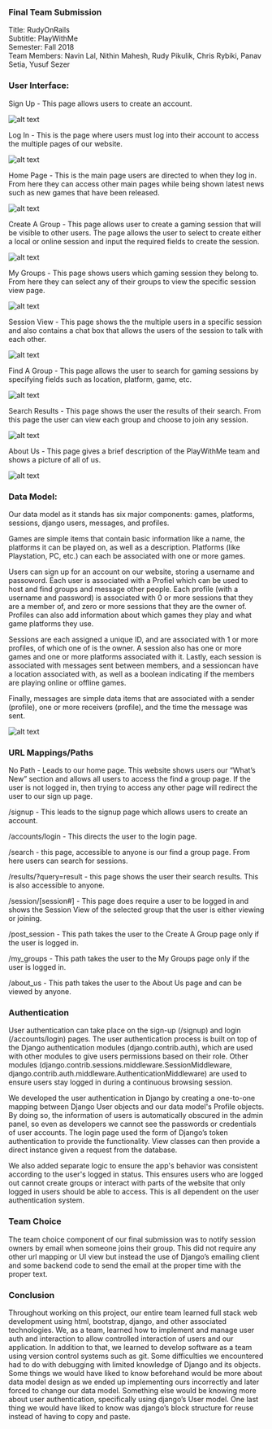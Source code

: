 ### Final Team Submission

Title: RudyOnRails  
Subtitle: PlayWithMe  
Semester: Fall 2018  
Team Members: Navin Lal, Nithin Mahesh, Rudy Pikulik, Chris Rybiki, Panav Setia, Yusuf Sezer  


### User Interface:  

Sign Up - This page allows users to create an account.

![alt text](https://github.com/yusufsezer/PlayWithMe/blob/master/docs/imgs/SignUpPage326.png?raw=true)

Log In - This is the page where users must log into their account to access the multiple pages of our website.

![alt text](https://github.com/yusufsezer/PlayWithMe/blob/master/docs/imgs/LoginPage326.png?raw=true)

Home Page - This is the main page users are directed to when they log in. From here they can access other main pages while being shown latest news such as new games that have been released.

![alt text](https://github.com/yusufsezer/PlayWithMe/blob/master/docs/imgs/HomePage.PNG?raw=true)

Create A Group - This page allows user to create a gaming session that will be visible to other users. The page allows the user to select to create either a local or online session and input the required fields to create the session.

![alt text](https://github.com/yusufsezer/PlayWithMe/blob/master/docs/imgs/PostSessionPage.PNG?raw=true)

My Groups - This page shows users which gaming session they belong to. From here they can select any of their groups to view the specific session view page.

![alt text](https://github.com/yusufsezer/PlayWithMe/blob/master/docs/imgs/MyGroups326.png?raw=true)

Session View - This page shows the the multiple users in a specific session and also contains a chat box that allows the users of the session to talk with each other.

![alt text](https://github.com/yusufsezer/PlayWithMe/blob/master/docs/imgs/SessionDetailView326.png?raw=true)

Find A Group - This page allows the user to search for gaming sessions by specifying fields such as location, platform, game, etc.

![alt text](https://github.com/yusufsezer/PlayWithMe/blob/master/docs/imgs/FindGroups326.png?raw=true)

Search Results - This page shows the user the results of their search. From this page the user can view each group and choose to join any session.

![alt text](https://github.com/yusufsezer/PlayWithMe/blob/master/docs/imgs/SearcResults326.png?raw=true)

About Us - This page gives a brief description of the PlayWithMe team and shows a picture of all of us.

![alt text](https://github.com/yusufsezer/PlayWithMe/blob/master/docs/imgs/AboutUs326.png?raw=true)

 
### Data Model:  

Our data model as it stands has six major components: games, platforms, sessions, django users, messages, and profiles.

Games are simple items that contain basic information like a name, the platforms it can be played on, as well as a description. Platforms (like Playstation, PC, etc.) can each be associated with one or more games.

Users can sign up for an account on our website, storing a username and passoword. Each user is associated with a Profiel which can  be used to host and find groups and message other people. Each profile (with a username and password) is associated with 0 or more sessions that they are a member of, and zero or more sessions that they are the owner of. Profiles can also add information about which games they play and what game platforms they use.

Sessions are each assigned a unique ID, and are associated with 1 or more profiles, of which one of is the owner. A session also has one or more games and one or more platforms associated with it. Lastly, each session is associated with messages sent between members, and a sessioncan have a location associated with, as well as a boolean indicating if the members are playing online or offline games.

Finally, messages are simple data items that are associated with a sender (profile), one or more receivers (profile), and the time the message was sent.

![alt text](https://github.com/yusufsezer/PlayWithMe/blob/master/docs/imgs/DataModel.png?raw=true)  

### URL Mappings/Paths  

No Path - Leads to our home page. This website shows users our “What’s New” section and allows all users to access the find a group page. If the user is not logged in, then trying to access any other page will redirect the user to our sign up page.  

/signup - This leads to the signup page which allows users to create an account.  

/accounts/login - This directs the user to the login page.  

/search - this page, accessible to anyone is our find a group page. From here users can search for sessions.  

/results/?query=result - this page shows the user their search results. This is also accessible to anyone.  

/session/[session#] - This page does require a user to be logged in and shows the Session View of the selected group that the user is either viewing or joining.  

/post_session - This path takes the user to the Create A Group page only if the user is logged in.  

/my_groups - This path takes the user to the My Groups page only if the user is logged in.  

/about_us - This path takes the user to the About Us page and can be viewed by anyone.  

### Authentication

User authentication can take place on the sign-up (/signup) and login (/accounts/login) pages. The user authentication process is built on top of the Django authentication modules (django.contrib.auth), which are used with other modules to give users permissions based on their role. Other modules (django.contrib.sessions.middleware.SessionMiddleware, django.contrib.auth.middleware.AuthenticationMiddleware) are used to ensure users stay logged in during a continuous browsing session.

We developed the user authentication in Django by creating a one-to-one mapping between Django User objects and our data model's Profile objects. By doing so, the information of users is automatically obscured in the admin panel, so even as developers we cannot see the passwords or credentials of user accounts. The login page used the form of Django’s token authentication to provide the functionality. View classes can then provide a direct instance given a request from the database.

We also added separate logic to ensure the app's behavior was consistent according to the user's logged in status. This ensures users who are logged out cannot create groups or interact with parts of the website that only logged in users should be able to access. This is all dependent on the user authentication system.

### Team Choice

The team choice component of our final submission was to notify session owners by email when someone joins their group. This did not require any other url mapping or UI view but instead the use of Django’s emailing client and some backend code to send the email at the proper time with the proper text.

### Conclusion

Throughout working on this project, our entire team learned full stack web development using html, bootstrap, django, and other associated technologies. We, as a team, learned how to implement and manage user auth and interaction to allow controlled interaction of users and our application. In addition to that, we learned to develop software as a team using version control systems such as git. Some difficulties we encountered had to do with debugging with limited knowledge of Django and its objects. Some things we would have liked to know beforehand would be more about data model design as we ended up implementing ours incorrectly and later forced to change our data model. Something else would be knowing more about user authentication, specifically using django’s User model. One last thing we would have liked to know was django’s block structure for reuse instead of having to copy and paste.